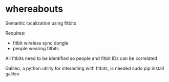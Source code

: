 whereabouts
===========

Semantic localization using fitbits

Requires:
 * fitbit wireless sync dongle
 * people wearing fitbits

All fitbits need to be identified so people and fitbit IDs can be correlated

Galileo, a python utility for interacting with fitbits, is needed
    sudo pip install galileo
    
